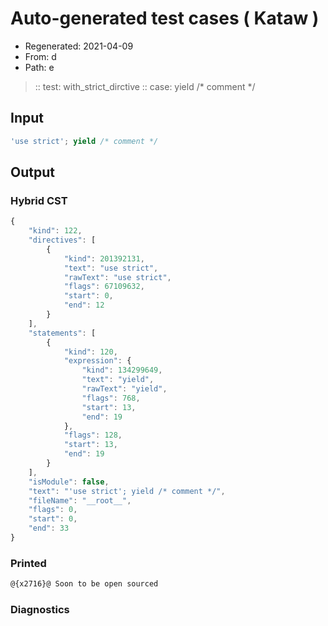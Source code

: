 # Auto-generated test cases ( Kataw )
- Regenerated: 2021-04-09
- From: d
- Path: e
> :: test: with_strict_dirctive
> :: case: yield /* comment */
## Input

`````js
'use strict'; yield /* comment */
`````

## Output

### Hybrid CST

```javascript
{
    "kind": 122,
    "directives": [
        {
            "kind": 201392131,
            "text": "use strict",
            "rawText": "use strict",
            "flags": 67109632,
            "start": 0,
            "end": 12
        }
    ],
    "statements": [
        {
            "kind": 120,
            "expression": {
                "kind": 134299649,
                "text": "yield",
                "rawText": "yield",
                "flags": 768,
                "start": 13,
                "end": 19
            },
            "flags": 128,
            "start": 13,
            "end": 19
        }
    ],
    "isModule": false,
    "text": "'use strict'; yield /* comment */",
    "fileName": "__root__",
    "flags": 0,
    "start": 0,
    "end": 33
}
```

### Printed

```javascript
@{x2716}@ Soon to be open sourced
```

### Diagnostics

```javascript

```

